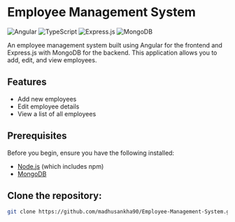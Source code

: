 # Employee Management System

![Angular](https://img.shields.io/badge/Angular-%23DD0031.svg?style=for-the-badge&logo=angular&logoColor=white)
![TypeScript](https://img.shields.io/badge/TypeScript-%23007ACC.svg?style=for-the-badge&logo=typescript&logoColor=white)
![Express.js](https://img.shields.io/badge/Express.js-%23404d59.svg?style=for-the-badge&logo=express&logoColor=%2361DAFB)
![MongoDB](https://img.shields.io/badge/MongoDB-%2347A248.svg?style=for-the-badge&logo=mongodb&logoColor=white)

An employee management system built using Angular for the frontend and Express.js with MongoDB for the backend. This application allows you to add, edit, and view employees.

## Features

- Add new employees
- Edit employee details
- View a list of all employees

## Prerequisites

Before you begin, ensure you have the following installed:

- [Node.js](https://nodejs.org/) (which includes npm)
- [MongoDB](https://www.mongodb.com/)

## Clone the repository:

   ```bash
   git clone https://github.com/madhusankha90/Employee-Management-System.git
   
